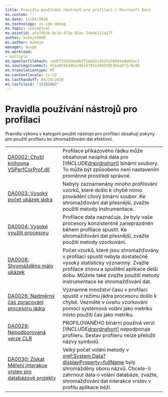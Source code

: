 ```yaml
---
title: Pravidla používání nástrojů pro profilaci | Microsoft Docs
ms.custom: ''
ms.date: 11/04/2016
ms.technology: vs-ide-debug
ms.topic: conceptual
ms.assetid: afa7db3b-8c1d-473a-81ac-24ede112a17f
author: mikejo5000
ms.author: mikejo
manager: douge
ms.workload:
- multiple
ms.openlocfilehash: cdd5733d950a0b7f2bdd2c433fa7bb91e9e02ec1
ms.sourcegitcommit: 42ea834b446ac65c679fa1043f853bea5f1c9c95
ms.translationtype: MT
ms.contentlocale: cs-CZ
ms.lasthandoff: 04/19/2018
ms.locfileid: "31582082"
---
```

# <a name="profiling-tools-usage-rules"></a>Pravidla používání nástrojů pro profilaci
Pravidla výkonu v kategorii použití nástroje pro profilaci obsahují pokyny pro použití profileru ke shromažďování dat efektivní.  
  
|||  
|-|-|  
|[DA0002: Chybí knihovna VSPerfCorProf.dll](../profiling/da0002-vsperfcorprof-dll-is-missing.md)|Profilace příkazového řádku může obsahovat neúplná data pro [!INCLUDE[dnprdnshort](../code-quality/includes/dnprdnshort_md.md)] binární soubory. To může být způsobeno není nastavením proměnné prostředí správné.|  
|[DA0003: Vysoký počet ukázek jádra](../profiling/da0003-many-kernel-samples.md)|Nebyly zaznamenány mnoho profilování vzorků, které došlo k chybě mimo provádění cílový binární soubor. Ke shromažďování dat přesnější, zvažte použití metody instrumentace.|  
|[DA0004: Vysoké využití procesoru](../profiling/da0004-high-processor-usage.md)|Profilace data naznačuje, že byly vaše procesory konzistentně zaneprázdněn během profilace spustit. Ke shromažďování dat přesnější, zvažte použití metody vzorkování.|  
|[DA0008: Shromážděno málo ukázek](../profiling/da0008-few-samples-collected.md)|Počet vzorků, které jsou shromažďovány v profilaci spustit nebyla dostatečně vysoký statisticky významný. Zvažte profilace znovu a spuštění aplikace delší dobu. Můžete také zvažte použití metody instrumentace ke shromažďování dat.|  
|[DA0026: Nadměrný čas zpracování procesoru jádra](../profiling/da0026-excessive-kernel-cpu-time-processing.md)|Významné množství času v profilaci spustit v režimu jádra procesoru došlo k chybě. Vezměte v úvahu vzorkování pomocí systémová volání jako metriku místo použití čas jako metriku.|  
|[DA0029: Nepodporovaná verze CLR](../profiling/da0029-unsupported-clr-version.md)|PROFILOVANÉHO binární používá verzi [!INCLUDE[dnprdnshort](../code-quality/includes/dnprdnshort_md.md)] nepodporuje profileru. Sestav profileru nelze přeložit názvy symbolů.|  
|[DA0030: Získat Měření interakce vrstev pro databázové projekty](../profiling/da0030-gather-tier-interaction-measurements-for-database-projects.md)|Velký počet volání metody v <xref:System.Data?displayProperty=fullName> byly shromážděny oboru názvů. Chcete-li zahrnout data o volání databáze, zvažte, shromažďování dat interakce vrstev v profilu aplikace běží.|
